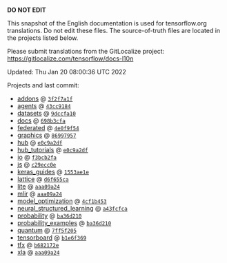 __DO NOT EDIT__

This snapshot of the English documentation is used for tensorflow.org
translations. Do not edit these files. The source-of-truth files are located in
the projects listed below.

Please submit translations from the GitLocalize project: https://gitlocalize.com/tensorflow/docs-l10n

Updated: Thu Jan 20 08:00:36 UTC 2022

Projects and last commit:

- [addons](https://github.com/tensorflow/addons/tree/master/docs) @ <a href='https://github.com/tensorflow/addons/commit/3f2f7a1fed5e85a96a5ceaf1a8e42bca6ff0d164'><code>3f2f7a1f</code></a>
- [agents](https://github.com/tensorflow/agents/tree/master/docs) @ <a href='https://github.com/tensorflow/agents/commit/43cc9184d789fb5514d6633a6cee2eccbd992daa'><code>43cc9184</code></a>
- [datasets](https://github.com/tensorflow/datasets/tree/master/docs) @ <a href='https://github.com/tensorflow/datasets/commit/9dccfa10fa3379bcd43ce581ef8cb65502d5ef86'><code>9dccfa10</code></a>
- [docs](https://github.com/tensorflow/docs/tree/master/site/en) @ <a href='https://github.com/tensorflow/docs/commit/698b3cfa6eb5b26aa1ee7034805f3796ff0630bd'><code>698b3cfa</code></a>
- [federated](https://github.com/tensorflow/federated/tree/main/docs) @ <a href='https://github.com/tensorflow/federated/commit/4e0f9f546495d59343806c95b4b91e1783c18329'><code>4e0f9f54</code></a>
- [graphics](https://github.com/tensorflow/graphics/tree/master/tensorflow_graphics/g3doc) @ <a href='https://github.com/tensorflow/graphics/commit/86997957324bfbdd85848daae989b4c02588faa0'><code>86997957</code></a>
- [hub](https://github.com/tensorflow/hub/tree/master/docs) @ <a href='https://github.com/tensorflow/hub/commit/e0c9a2df53bc2a6ae576510c4c6451788da5b027'><code>e0c9a2df</code></a>
- [hub_tutorials](https://github.com/tensorflow/hub/tree/master/examples/colab) @ <a href='https://github.com/tensorflow/hub/commit/e0c9a2df53bc2a6ae576510c4c6451788da5b027'><code>e0c9a2df</code></a>
- [io](https://github.com/tensorflow/io/tree/master/docs) @ <a href='https://github.com/tensorflow/io/commit/f3bcb2faed4ce0596ef1fa4dc6bb471abd6aea67'><code>f3bcb2fa</code></a>
- [js](https://github.com/tensorflow/tfjs-website/tree/master/docs) @ <a href='https://github.com/tensorflow/tfjs-website/commit/c29ecc0e2f1f80e401e3db2509f7eed87d5a1a81'><code>c29ecc0e</code></a>
- [keras_guides](https://github.com/tensorflow/docs/tree/snapshot-keras/site/en/guide/keras) @ <a href='https://github.com/tensorflow/docs/commit/1553ae1e4a149be71703e2ee60173b3d1e0e8c00'><code>1553ae1e</code></a>
- [lattice](https://github.com/tensorflow/lattice/tree/master/docs) @ <a href='https://github.com/tensorflow/lattice/commit/d6f655ca11523bdf38a431a386bb7c0f9dc7aacb'><code>d6f655ca</code></a>
- [lite](https://github.com/tensorflow/tensorflow/tree/master/tensorflow/lite/g3doc) @ <a href='https://github.com/tensorflow/tensorflow/commit/aaa09a245c1dd103747e9390b3d8659d833f1739'><code>aaa09a24</code></a>
- [mlir](https://github.com/tensorflow/tensorflow/tree/master/tensorflow/compiler/mlir/g3doc) @ <a href='https://github.com/tensorflow/tensorflow/commit/aaa09a245c1dd103747e9390b3d8659d833f1739'><code>aaa09a24</code></a>
- [model_optimization](https://github.com/tensorflow/model-optimization/tree/master/tensorflow_model_optimization/g3doc) @ <a href='https://github.com/tensorflow/model-optimization/commit/4cf1b453cd052c8444fa3bf750cc124b25735cea'><code>4cf1b453</code></a>
- [neural_structured_learning](https://github.com/tensorflow/neural-structured-learning/tree/master/g3doc) @ <a href='https://github.com/tensorflow/neural-structured-learning/commit/a43fcfca1f97ecc0ee99e688e5c8bf16c8fb6629'><code>a43fcfca</code></a>
- [probability](https://github.com/tensorflow/probability/tree/main/tensorflow_probability/g3doc) @ <a href='https://github.com/tensorflow/probability/commit/ba36d21048a40db43c8c29d867b74911071287bb'><code>ba36d210</code></a>
- [probability_examples](https://github.com/tensorflow/probability/tree/main/tensorflow_probability/examples/jupyter_notebooks) @ <a href='https://github.com/tensorflow/probability/commit/ba36d21048a40db43c8c29d867b74911071287bb'><code>ba36d210</code></a>
- [quantum](https://github.com/tensorflow/quantum/tree/master/docs) @ <a href='https://github.com/tensorflow/quantum/commit/7ff5f205ed9fcb5abb1b7877de9c480d89a8f412'><code>7ff5f205</code></a>
- [tensorboard](https://github.com/tensorflow/tensorboard/tree/master/docs) @ <a href='https://github.com/tensorflow/tensorboard/commit/b1e6f3699d0e3fa4ae8e2586a653451a32710856'><code>b1e6f369</code></a>
- [tfx](https://github.com/tensorflow/tfx/tree/master/docs) @ <a href='https://github.com/tensorflow/tfx/commit/b682172ea9a444257d124b010094f513b3c15878'><code>b682172e</code></a>
- [xla](https://github.com/tensorflow/tensorflow/tree/master/tensorflow/compiler/xla/g3doc) @ <a href='https://github.com/tensorflow/tensorflow/commit/aaa09a245c1dd103747e9390b3d8659d833f1739'><code>aaa09a24</code></a>

